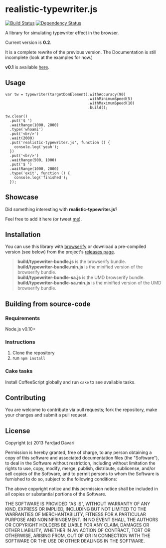 # realistic-typewriter.js
[![Build Status](https://travis-ci.org/fardjad/realistic-typewriter.js.png?branch=master)](https://travis-ci.org/fardjad/realistic-typewriter.js)
[![Dependency Status](https://gemnasium.com/fardjad/realistic-typewriter.js.png)](https://gemnasium.com/fardjad/realistic-typewriter.js)

A library for simulating typewriter effect in the browser.

Current version is **0.2**.

It is a complete rewrite of the previous version.
The Documentation is still incomplete (look at the examples for now.)

**v0.1** is available
[here](https://github.com/fardjad/realistic-typewriter.js/tree/v0.1).

## Usage

    var tw = typewriter(targetDomElement).withAccuracy(90)
                                         .withMinimumSpeed(5)
                                         .withMaximumSpeed(10)
                                         .build();

    tw.clear()
      .put('$ ')
      .waitRange(1000, 2000)
      .type('whoami')
      .put('<br/>')
      .wait(2000)
      .put('realistic-typewriter.js', function () {
        console.log('yeah');
      })
      .put('<br/>')
      .waitRange(500, 1000)
      .put('$ ')
      .waitRange(1000, 2000)
      .type('exit', function () {
        console.log('finished');
      });

## Showcase

Did something interesting with **realistic-typewriter.js**?

Feel free to add it here (or tweet [me](https://twitter.com/therealfardjad)).

## Installation

You can use this library with [browserify](http://browserify.org/) or download
a pre-compiled version (see below) from the project's
[releases page](https://github.com/fardjad/realistic-typewriter.js/releases).

<blockquote>
<strong>build/typewriter-bundle.js</strong> is the browserify bundle.<br/>
<strong>build/typewriter-bundle.min.js</strong> is the minified version of the browserify bundle.<br/>
<strong>build/typewriter-bundle-sa.js</strong> is the UMD browserify bundle.<br/>
<strong>build/typewriter-bundle-sa.min.js</strong> is the minified version of the UMD browserify bundle.<br/>
</blockquote>

## Building from source-code

### Requirements

Node.js v0.10+

### Instructions

1. Clone the repository
2. run `npm install`

### Cake tasks

Install CoffeeScript globally and run `cake` to see available tasks.

## Contributing

You are welcome to contribute via pull requests; fork the repository,
make your changes and submit a pull request.

## License

Copyright (c) 2013 Fardjad Davari

Permission is hereby granted, free of charge, to any person obtaining a copy
of this software and associated documentation files (the "Software"), to deal
in the Software without restriction, including without limitation the rights
to use, copy, modify, merge, publish, distribute, sublicense, and/or sell
copies of the Software, and to permit persons to whom the Software is
furnished to do so, subject to the following conditions:

The above copyright notice and this permission notice shall be included in all
copies or substantial portions of the Software.

THE SOFTWARE IS PROVIDED "AS IS", WITHOUT WARRANTY OF ANY KIND, EXPRESS OR
IMPLIED, INCLUDING BUT NOT LIMITED TO THE WARRANTIES OF MERCHANTABILITY,
FITNESS FOR A PARTICULAR PURPOSE AND NONINFRINGEMENT. IN NO EVENT SHALL THE
AUTHORS OR COPYRIGHT HOLDERS BE LIABLE FOR ANY CLAIM, DAMAGES OR OTHER
LIABILITY, WHETHER IN AN ACTION OF CONTRACT, TORT OR OTHERWISE, ARISING FROM,
OUT OF OR IN CONNECTION WITH THE SOFTWARE OR THE USE OR OTHER DEALINGS IN THE
SOFTWARE.